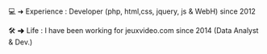 💻 ➜ Experience : Developer (php, html,css, jquery, js & WebH) since 2012

🛠 ➜ Life : I have been working for jeuxvideo.com since 2014 (Data Analyst & Dev.)
